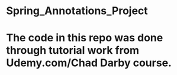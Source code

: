 # Spring_Annotations_Project 
# The code in this repo was done through tutorial work from Udemy.com/Chad Darby course. 
